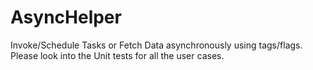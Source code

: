 # AsyncHelper
Invoke/Schedule Tasks or Fetch Data asynchronously using tags/flags.
Please look into the Unit tests for all the user cases.
